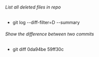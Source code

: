 ###### List all deleted files in repo
* git log --diff-filter=D --summary

###### Show the difference between two commits
* git diff 0da94be  59ff30c
